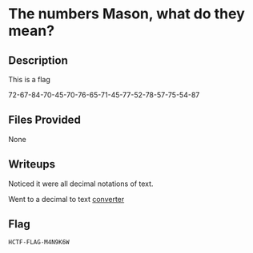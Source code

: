 # The numbers Mason, what do they mean?

## Description
This is a flag

72-67-84-70-45-70-76-65-71-45-77-52-78-57-75-54-87

## Files Provided
None

## Writeups
Noticed it were all decimal notations of text.

Went to a decimal to text [converter](https://onlinetexttools.com/convert-decimal-to-text)

## Flag
```
HCTF-FLAG-M4N9K6W
```